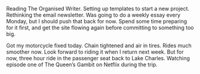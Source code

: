 
Reading The Organised Writer. Setting up templates to start a new project. Rethinking the email newsletter. Was going to do a weekly essay every Monday, but I should push that back for now. Spend some time preparing for it first, and get the site flowing again before committing to something too big.

Got my motorcycle fixed today. Chain tightened and air in tires. Rides much smoother now. Look forward to riding it when I return next week. But for now, three hour ride in the passenger seat back to Lake Charles. Watching episode one of The Queen’s Gambit on Netflix during the trip.